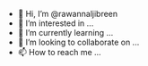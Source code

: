- 👋 Hi, I’m @rawannaljibreen
- 👀 I’m interested in ...
- 🌱 I’m currently learning ...
- 💞️ I’m looking to collaborate on ...
- 📫 How to reach me ...

<!---
rawannaljibreen/rawannaljibreen is a ✨ special ✨ repository because its `README.md` (this file) appears on your GitHub profile.
You can click the Preview link to take a look at your changes.
--->
